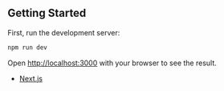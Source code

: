 ## Getting Started

First, run the development server:

```bash
npm run dev

```

Open [http://localhost:3000](http://localhost:3000) with your browser to see the result.


- [Next.js](https://nextjs.org/learn)